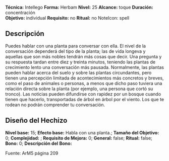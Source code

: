 
**Técnica:** Intellego
**Forma:** Herbam
**Nivel:** 25
**Alcance:** toque 
**Duración:** concentración  
**Objetivo:** individual
**Requisito:** no
**Ritual:** no
NoteIcon: spell




## Descripción 
<p>Puedes hablar con una planta para conversar con ella. El nivel de la conversación dependerá del tipo de la planta; las de vida longeva y aquellas que son más nobles tendrán más cosas que decir. Una pregunta y su respuesta tardan entre diez y treinta minutos, teniendo las plantas de crecimiento lento una conversación más pausada. Normalmente, las plantas pueden hablar acerca del suelo y sobre las plantas circundantes, pero tienen una percepción limitada de acontecimientos más concretos y breves, como el paso de animales o personas, a menos que dicho paso tuviera una relación directa sobre la planta (por ejemplo, una persona que cortó su tronco). Las noticias pueden difundirse con rapidez por un bosque cuando tienen que hacerlo, transportadas de árbol en árbol por el viento. Los que te rodean no podrán comprender tu conversación.</p>

## Diseño del Hechizo 

**Nivel base:** 15; **Efecto base:** Habla con una planta.;  **Tamaño del **Objetivo:**** 0; **Complejidad:** ; **Requisito de Mejora:** 0; **General:** false; **Ritual:** false; **Bono:** 0; **Descripción del** **Bono:** 

Fuente: ArM5 página 209